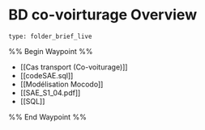 # BD co-voirturage Overview
 
```ccard
type: folder_brief_live
```
 
%% Begin Waypoint %%
- [[Cas transport (Co-voiturage)]]
- [[codeSAE.sql]]
- [[Modélisation Mocodo]]
- [[SAE_S1_04.pdf]]
- [[SQL]]

%% End Waypoint %%